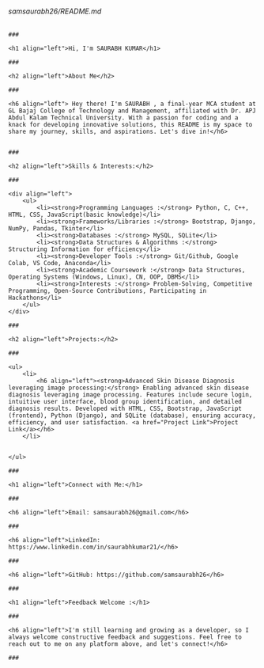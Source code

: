  <h6 align="left">samsaurabh26/README.md</h6>

    ###

    <h1 align="left">Hi, I'm SAURABH KUMAR</h1>

    ###

    <h2 align="left">About Me</h2>

    ###

    <h6 align="left"> Hey there! I'm SAURABH , a final-year MCA student at GL Bajaj College of Technology and Management, affiliated with Dr. APJ Abdul Kalam Technical University. With a passion for coding and a knack for developing innovative solutions, this README is my space to share my journey, skills, and aspirations. Let's dive in!</h6>


    ###

    <h2 align="left">Skills & Interests:</h2>

    ###

    <div align="left">
        <ul>
            <li><strong>Programming Languages :</strong> Python, C, C++, HTML, CSS, JavaScript(basic knowledge)</li>
            <li><strong>Frameworks/Libraries :</strong> Bootstrap, Django, NumPy, Pandas, Tkinter</li>
            <li><strong>Databases :</strong> MySQL, SQLite</li>
            <li><strong>Data Structures & Algorithms :</strong> Structuring Information for efficiency</li>
            <li><strong>Developer Tools :</strong> Git/Github, Google Colab, VS Code, Anaconda</li>
            <li><strong>Academic Coursework :</strong> Data Structures, Operating Systems (Windows, Linux), CN, OOP, DBMS</li>
            <li><strong>Interests :</strong> Problem-Solving, Competitive Programming, Open-Source Contributions, Participating in Hackathons</li>
        </ul>
    </div>

    ###

    <h2 align="left">Projects:</h2>

    ###

    <ul>
        <li>
            <h6 align="left"><strong>Advanced Skin Disease Diagnosis leveraging image processing:</strong> Enabling advanced skin disease diagnosis leveraging image processing. Features include secure login, intuitive user interface, blood group identification, and detailed diagnosis results. Developed with HTML, CSS, Bootstrap, JavaScript (frontend), Python (Django), and SQLite (database), ensuring accuracy, efficiency, and user satisfaction. <a href="Project Link">Project Link</a></h6>
        </li>
     
       
    </ul>

    ###

    <h1 align="left">Connect with Me:</h1>

    ###

    <h6 align="left">Email: samsaurabh26@gmail.com</h6>

    ###

    <h6 align="left">LinkedIn: https://www.linkedin.com/in/saurabhkumar21/</h6>

    ###

    <h6 align="left">GitHub: https://github.com/samsaurabh26</h6>

    ###

    <h1 align="left">Feedback Welcome :</h1>

    ###

    <h6 align="left">I'm still learning and growing as a developer, so I always welcome constructive feedback and suggestions. Feel free to reach out to me on any platform above, and let's connect!</h6>

    ###
